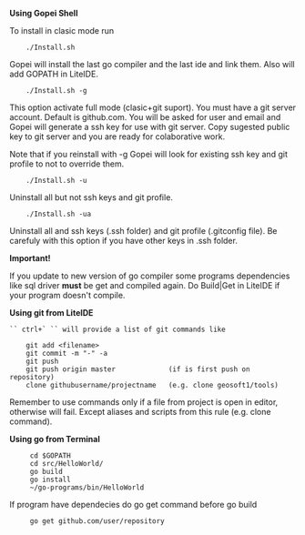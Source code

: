 **Using Gopei Shell**  

To install in clasic mode run

        ./Install.sh

Gopei will install the last go compiler and the last ide and link them. Also will add GOPATH in LiteIDE.

        ./Install.sh -g

This option activate full mode (clasic+git suport). You must have a git server account.
Default is github.com. You will be asked for user and email and Gopei will generate a ssh
key for use with git server. Copy sugested public key to git server and you are ready
for colaborative work.

Note that if you reinstall with -g Gopei will look for existing ssh key and git profile to not to override them.

        ./Install.sh -u

Uninstall all but not ssh keys and git profile.

        ./Install.sh -ua

Uninstall all and ssh keys (.ssh folder) and git profile (.gitconfig file). Be carefuly with this option if you have other keys in .ssh folder.

**Important!**

If you update to new version of go compiler some programs dependencies like sql driver **must** be get and compiled again. Do Build|Get in LiteIDE if your program doesn't compile.

**Using git from LiteIDE**

    `` ctrl+` `` will provide a list of git commands like

        git add <filename>
        git commit -m "-" -a
        git push
	    git push origin master             (if is first push on repository)
        clone githubusername/projectname   (e.g. clone geosoft1/tools)

Remember to use commands only if a file from project is open in editor, otherwise will fail. Except aliases and scripts from this rule (e.g. clone command).

**Using go from Terminal**

         cd $GOPATH
         cd src/HelloWorld/
         go build
         go install
         ~/go-programs/bin/HelloWorld

If program have dependecies do go get command before go build

         go get github.com/user/repository
